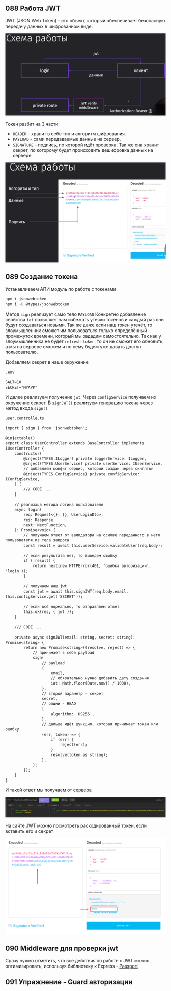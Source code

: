 ## 088 Работа JWT

JWT (JSON Web Token) - это объект, который обеспечивает безопасную передачу данных в шифрованном виде.

![](_png/Pasted%20image%2020221210173451.png)

Токен разбит на 3 части:
- `HEADER` - хранит в себе тип и алгоритм шифрования.
- `PAYLOAD` - сами передаваемые данные на сервер.
- `SIGNATURE` - подпись, по которой идёт проверка. Так же она хранит секрет, по которому будет происходить дешифровка данных на сервере.

![](_png/Pasted%20image%2020221210174050.png)

## 089 Создание токена

Устанавливаем АПИ модуль по работе с токенами

```bash
npm i jsonwebtoken
npm i -D @types/jsonwebtoken
```

Метод `sign` реализует само тело `PAYLOAD` 
Конкретно добавление свойства `iat` позволяет нам избежать утечки токенов и каждый раз они будут создаваться новыми. Так же даже если наш токен утечёт, то злоумышленник сможет им пользоваться только определённый промежуток времени, который мы зададим самостоятельно. Так как у злоумышленника не будет `refresh-token`, то он не сможет его обновить, а мы на сервере сможем и по нему будем уже давать доступ пользователю.

Добавляем секрет в наше окружение

`.env`
```md
SALT=10  
SECRET="MYAPP"
```

И далее реализуем получение `jwt`. Через `ConfigService` получаем из окружение секрет. В `signJWT()` реализуем генерацию токена через метод входа `sign()`

`user.controlle.ts`
```TS
import { sign } from 'jsonwebtoken';

@injectable()
export class UserController extends BaseController implements IUserController {
	constructor(
		@inject(TYPES.ILogger) private loggerService: ILogger,
		@inject(TYPES.UserService) private userService: IUserService,
		// добавляем конфиг сервис, который создан через синглтон
		@inject(TYPES.ConfigService) private configService: IConfigService,
	) {
		/// CODE ...
	}

	// реализаця метода логина пользователя
	async login(
		req: Request<{}, {}, UserLoginDto>,
		res: Response,
		next: NextFunction,
	): Promise<void> {
		// получаем ответ от валидатора на основе переданного в него пользователя из тела запроса
		const result = await this.userService.validateUser(req.body);

		// если результата нет, то выведем ошибку
		if (!result) {
			return next(new HTTPError(401, 'ошибка авторизации', 'login'));
		}

		// получаем наш jwt
		const jwt = await this.signJWT(req.body.email, this.configService.get('SECRET'));

		// если всё нормально, то отправляем ответ
		this.ok(res, { jwt });
	}

	/// CODE ...

	private async signJWT(email: string, secret: string): Promise<string> {
		return new Promise<string>((resolve, reject) => {
			// принимает в себя payload
			sign(
				// payload
				{
					email,
					// обязательно нужно добавить дату создания
					iat: Math.floor(Date.now() / 1000),
				},
				// второй параметр - секрет
				secret,
				// опции - HEAD
				{
					algorithm: 'HS256',
				},
				// дальше идёт функция, которая принимает токен или ошибку
				(err, token) => {
					if (err) {
						reject(err);
					}
					resolve(token as string);
				},
			);
		});
	}
}
```

И такой ответ мы получаем от сервера

![](_png/Pasted%20image%2020221210200301.png)

На сайте [JWT](https://jwt.io/) можно посмотреть раскодированный токен, если вставить его и секрет

![](_png/Pasted%20image%2020221210200618.png)

## 090 Middleware для проверки jwt

Сразу нужно отметить, что все действия по работе с JWT можно оптимизировать, используя библиотеку к Express - [Passport](https://www.passportjs.org/)













## 091 Упражнение - Guard авторизации






